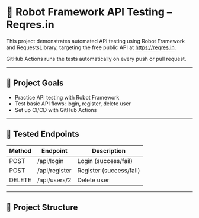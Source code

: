 # 🤖 Robot Framework API Testing – Reqres.in

This project demonstrates automated API testing using Robot Framework and RequestsLibrary, targeting the free public API at https://reqres.in.

GitHub Actions runs the tests automatically on every push or pull request.

---

## 📌 Project Goals

- Practice API testing with Robot Framework
- Test basic API flows: login, register, delete user
- Set up CI/CD with GitHub Actions

---

## 🧪 Tested Endpoints

| Method | Endpoint           | Description             |
|--------|--------------------|------------------------|
| POST   | /api/login         | Login (success/fail)    |
| POST   | /api/register      | Register (success/fail) |
| DELETE | /api/users/2       | Delete user            |

---

## 📁 Project Structure

